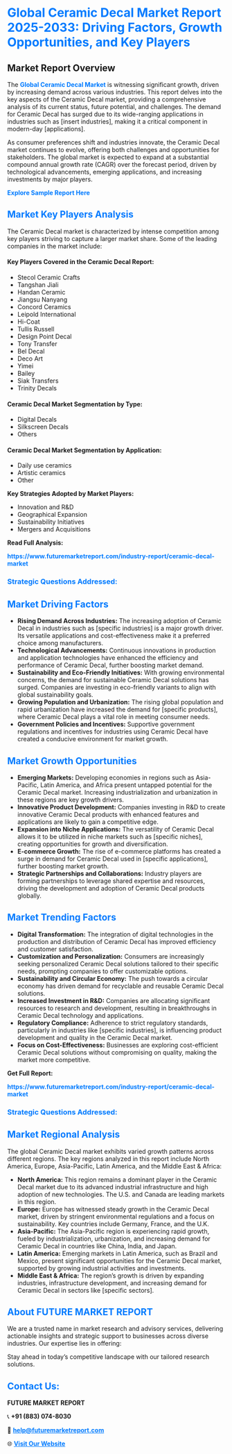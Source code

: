 <h1 style="color: #007BFF;">Global Ceramic Decal Market Report 2025-2033: Driving Factors, Growth Opportunities, and Key Players</h1>

<section id="overview">
<h2>Market Report Overview</h2>
<p>The <a href="https://www.futuremarketreport.com/industry-report/ceramic-decal-market" style="color: #007BFF; text-decoration: none;"><strong>Global Ceramic Decal Market</strong></a> is witnessing significant growth, driven by increasing demand across various industries. This report delves into the key aspects of the Ceramic Decal market, providing a comprehensive analysis of its current status, future potential, and challenges. The demand for Ceramic Decal has surged due to its wide-ranging applications in industries such as [insert industries], making it a critical component in modern-day [applications].</p>
<p>As consumer preferences shift and industries innovate, the Ceramic Decal market continues to evolve, offering both challenges and opportunities for stakeholders. The global market is expected to expand at a substantial compound annual growth rate (CAGR) over the forecast period, driven by technological advancements, emerging applications, and increasing investments by major players.</p>
</section>

<section id="overview">
<p><a href="https://www.futuremarketreport.com/request-sample/reportId=61193" style="color: #007BFF; text-decoration: none;"><strong>Explore Sample Report Here</strong></a></p>
</section>

<section id="key-players">
<h2 style="color: #007BFF;">Market Key Players Analysis</h2>
<p>The Ceramic Decal market is characterized by intense competition among key players striving to capture a larger market share. Some of the leading companies in the market include:</p>
<h4>Key Players Covered in the Ceramic Decal Report:</h4>
<ul><li>Stecol Ceramic Crafts</li><li>Tangshan Jiali</li><li>Handan Ceramic</li><li>Jiangsu Nanyang</li><li>Concord Ceramics</li><li>Leipold International</li><li>Hi-Coat</li><li>Tullis Russell</li><li>Design Point Decal</li><li>Tony Transfer</li><li>Bel Decal</li><li>Deco Art</li><li>Yimei</li><li>Bailey</li><li>Siak Transfers</li><li>Trinity Decals</li></ul>
<h4>Ceramic Decal Market Segmentation by Type:</h4>
<ul><li>Digital Decals</li><li>Silkscreen Decals</li><li>Others</li></ul>

<h4>Ceramic Decal Market Segmentation by Application:</h4>
<ul><li>Daily use ceramics</li><li>Artistic ceramics</li><li>Other</li></ul>
<p><strong>Key Strategies Adopted by Market Players:</strong></p>
<ul>
<li>Innovation and R&D</li>
<li>Geographical Expansion</li>
<li>Sustainability Initiatives</li>
<li>Mergers and Acquisitions</li>
</ul>
</section>

<section>
<p><strong>Read Full Analysis: </strong></p><a href="https://www.futuremarketreport.com/industry-report/ceramic-decal-market" style="color: #007BFF; text-decoration: none;"><strong>https://www.futuremarketreport.com/industry-report/ceramic-decal-market</strong></a>
<h3 style="color: #007BFF;">Strategic Questions Addressed:</h3>
</section>

<section id="driving-factors">
<h2 style="color: #007BFF;">Market Driving Factors</h2>
<ul>
<li><strong>Rising Demand Across Industries:</strong> The increasing adoption of Ceramic Decal in industries such as [specific industries] is a major growth driver. Its versatile applications and cost-effectiveness make it a preferred choice among manufacturers.</li>
<li><strong>Technological Advancements:</strong> Continuous innovations in production and application technologies have enhanced the efficiency and performance of Ceramic Decal, further boosting market demand.</li>
<li><strong>Sustainability and Eco-Friendly Initiatives:</strong> With growing environmental concerns, the demand for sustainable Ceramic Decal solutions has surged. Companies are investing in eco-friendly variants to align with global sustainability goals.</li>
<li><strong>Growing Population and Urbanization:</strong> The rising global population and rapid urbanization have increased the demand for [specific products], where Ceramic Decal plays a vital role in meeting consumer needs.</li>
<li><strong>Government Policies and Incentives:</strong> Supportive government regulations and incentives for industries using Ceramic Decal have created a conducive environment for market growth.</li>
</ul>
</section>

<section id="growth-opportunities">
<h2 style="color: #007BFF;">Market Growth Opportunities</h2>
<ul>
<li><strong>Emerging Markets:</strong> Developing economies in regions such as Asia-Pacific, Latin America, and Africa present untapped potential for the Ceramic Decal market. Increasing industrialization and urbanization in these regions are key growth drivers.</li>
<li><strong>Innovative Product Development:</strong> Companies investing in R&D to create innovative Ceramic Decal products with enhanced features and applications are likely to gain a competitive edge.</li>
<li><strong>Expansion into Niche Applications:</strong> The versatility of Ceramic Decal allows it to be utilized in niche markets such as [specific niches], creating opportunities for growth and diversification.</li>
<li><strong>E-commerce Growth:</strong> The rise of e-commerce platforms has created a surge in demand for Ceramic Decal used in [specific applications], further boosting market growth.</li>
<li><strong>Strategic Partnerships and Collaborations:</strong> Industry players are forming partnerships to leverage shared expertise and resources, driving the development and adoption of Ceramic Decal products globally.</li>
</ul>
</section>

<section id="trending-factors">
<h2 style="color: #007BFF;">Market Trending Factors</h2>
<ul>
<li><strong>Digital Transformation:</strong> The integration of digital technologies in the production and distribution of Ceramic Decal has improved efficiency and customer satisfaction.</li>
<li><strong>Customization and Personalization:</strong> Consumers are increasingly seeking personalized Ceramic Decal solutions tailored to their specific needs, prompting companies to offer customizable options.</li>
<li><strong>Sustainability and Circular Economy:</strong> The push towards a circular economy has driven demand for recyclable and reusable Ceramic Decal solutions.</li>
<li><strong>Increased Investment in R&D:</strong> Companies are allocating significant resources to research and development, resulting in breakthroughs in Ceramic Decal technology and applications.</li>
<li><strong>Regulatory Compliance:</strong> Adherence to strict regulatory standards, particularly in industries like [specific industries], is influencing product development and quality in the Ceramic Decal market.</li>
<li><strong>Focus on Cost-Effectiveness:</strong> Businesses are exploring cost-efficient Ceramic Decal solutions without compromising on quality, making the market more competitive.</li>
</ul>
</section>

<section>
<p><strong>Get Full Report: </strong></p><a href="https://www.futuremarketreport.com/industry-report/ceramic-decal-market" style="color: #007BFF; text-decoration: none;"><strong>https://www.futuremarketreport.com/industry-report/ceramic-decal-market</strong></a>
<h3 style="color: #007BFF;">Strategic Questions Addressed:</h3>
</section>


<section id="regional-analysis">
<h2 style="color: #007BFF;">Market Regional Analysis</h2>
<p>The global Ceramic Decal market exhibits varied growth patterns across different regions. The key regions analyzed in this report include North America, Europe, Asia-Pacific, Latin America, and the Middle East & Africa:</p>
<ul>
<li><strong>North America:</strong> This region remains a dominant player in the Ceramic Decal market due to its advanced industrial infrastructure and high adoption of new technologies. The U.S. and Canada are leading markets in this region.</li>
<li><strong>Europe:</strong> Europe has witnessed steady growth in the Ceramic Decal market, driven by stringent environmental regulations and a focus on sustainability. Key countries include Germany, France, and the U.K.</li>
<li><strong>Asia-Pacific:</strong> The Asia-Pacific region is experiencing rapid growth, fueled by industrialization, urbanization, and increasing demand for Ceramic Decal in countries like China, India, and Japan.</li>
<li><strong>Latin America:</strong> Emerging markets in Latin America, such as Brazil and Mexico, present significant opportunities for the Ceramic Decal market, supported by growing industrial activities and investments.</li>
<li><strong>Middle East & Africa:</strong> The region’s growth is driven by expanding industries, infrastructure development, and increasing demand for Ceramic Decal in sectors like [specific sectors].</li>
</ul>
</section>

<footer>
<h2 style="color: #007BFF;">About FUTURE MARKET REPORT</h2>
<p>We are a trusted name in market research and advisory services, delivering actionable insights and strategic support to businesses across diverse industries. Our expertise lies in offering:</p>

<p>Stay ahead in today’s competitive landscape with our tailored research solutions.</p>

<h2 style="color: #007BFF;">Contact Us:</h2>
<p><strong>FUTURE MARKET REPORT</strong></p>
<p>📞 <strong>+91 (883) 074-8030</strong></p>
<p>📧 <strong><a href="mailto:help@futuremarketreport.com" style="color: #007BFF;">help@futuremarketreport.com</a></strong></p>
<p>🌐 <strong><a href="https://www.futuremarketreport.com/" style="color: #007BFF;">Visit Our Website</a></strong></p>
</footer>